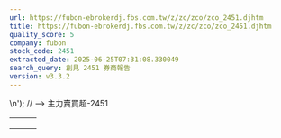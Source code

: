 ```yaml
---
url: https://fubon-ebrokerdj.fbs.com.tw/z/zc/zco/zco_2451.djhtm
title: https://fubon-ebrokerdj.fbs.com.tw/z/zc/zco/zco_2451.djhtm
quality_score: 5
company: fubon
stock_code: 2451
extracted_date: 2025-06-25T07:31:08.330049
search_query: 創見 2451 券商報告
version: v3.3.2
---
```


\n');
// -->
主力賣買超-2451


|  |  |  |
| --- | --- | --- |
|  | | |
|  | |  |  |  |  |  |  |  |  |  |  |  |  |  |  |  |  |  |  |  |  |  |  |  |  |  |  |  |  |  |  |  |  |  |  |  |  |  |  |  |  |  |  |  |  |  |  |  |  |  |  |  |  |  |  |  |  |  |  |  |  |  |  |  |  |  |  |  |  |  |  |  |  |  |  |  |  |  |  |  |  |  |  |  |  |  |  |  |  |  |  |  |  |  |  |  |  |  |  |  |  |  |  |  |  |  |  |  |  |  |  |  |  |  |  |  |  |  |  |  |  |  |  |  |  |  |  |  |  |  |  |  |  |  |  |  |  |  |  |  |  |  |  |  |  |  |  |  |  |  |  |  |  |  |  |  |  |  |  |  |  |  |  |  |  |  |  |  |  |  |  |  |  |  |  |  |  |  |  |  |  |  |  |  |  |  |  |  |  |  |  |  |  |  |  |  |  |  |  |  |  |  |  |  |  |  |  |  |  |  |  |  |  |  |  |  |  |  |  |  |  |  |  |  |  |  |  |  |  |  |  |  |  |  |  |  |  |  |  |  |  |  |  |  | | --- | --- | --- | --- | --- | --- | --- | --- | --- | --- | --- | --- | --- | --- | --- | --- | --- | --- | --- | --- | --- | --- | --- | --- | --- | --- | --- | --- | --- | --- | --- | --- | --- | --- | --- | --- | --- | --- | --- | --- | --- | --- | --- | --- | --- | --- | --- | --- | --- | --- | --- | --- | --- | --- | --- | --- | --- | --- | --- | --- | --- | --- | --- | --- | --- | --- | --- | --- | --- | --- | --- | --- | --- | --- | --- | --- | --- | --- | --- | --- | --- | --- | --- | --- | --- | --- | --- | --- | --- | --- | --- | --- | --- | --- | --- | --- | --- | --- | --- | --- | --- | --- | --- | --- | --- | --- | --- | --- | --- | --- | --- | --- | --- | --- | --- | --- | --- | --- | --- | --- | --- | --- | --- | --- | --- | --- | --- | --- | --- | --- | --- | --- | --- | --- | --- | --- | --- | --- | --- | --- | --- | --- | --- | --- | --- | --- | --- | --- | --- | --- | --- | --- | --- | --- | --- | --- | --- | --- | --- | --- | --- | --- | --- | --- | --- | --- | --- | --- | --- | --- | --- | --- | --- | --- | --- | --- | --- | --- | --- | --- | --- | --- | --- | --- | --- | --- | --- | --- | --- | --- | --- | --- | --- | --- | --- | --- | --- | --- | --- | --- | --- | --- | --- | --- | --- | --- | --- | --- | --- | --- | --- | --- | --- | --- | --- | --- | --- | --- | --- | --- | --- | --- | --- | --- | --- | --- | --- | --- | --- | --- | --- | --- | --- | --- | --- | --- | --- | --- | --- | --- | --- | --- | --- | | |  |  |  |  |  |  |  |  |  |  | | --- | --- | --- | --- | --- | --- | --- | --- | --- | --- | | 創見(2451)主力進出比較圖 | | | | | | | | | | | |  | | --- | | 總表 單一 | |  | | | | | | | | | | | | 創見(2451) 券商分點-進出明細 單位：張　最後更新日：2025/06/24 | | | | | | | | | | | 請選擇 近一日 近五日 近十日 近20日 近40日 近60日 近120日 近240日 　自設區間： 從　  年  月  日 ∼  年  月  日 | | | | | | | | | | | 買超 | | | | | 賣超 | | | | | | 買超券商 | 買進 | 賣出 | 買超 | 佔成交比重 | 賣超券商 | 買進 | 賣出 | 賣超 | 佔成交比重 | | [群益金鼎](/z/zc/zco/zco0/zco0.djhtm?a=2451&b=9100&BHID=9100) | 417 | 17 | 400 | 15.97% | [摩根大通](/z/zc/zco/zco0/zco0.djhtm?a=2451&b=8440&BHID=8440) | 51 | 606 | 555 | 22.16% | | [凱基-台北](/z/zc/zco/zco0/zco0.djhtm?a=2451&b=9268&BHID=9200) | 360 | 173 | 187 | 7.47% | [台灣摩根士丹利](/z/zc/zco/zco0/zco0.djhtm?a=2451&b=1470&BHID=1470) | 9 | 155 | 146 | 5.83% | | [美商高盛](/z/zc/zco/zco0/zco0.djhtm?a=2451&b=1480&BHID=1480) | 245 | 141 | 104 | 4.15% | [國票-敦北法人](/z/zc/zco/zco0/zco0.djhtm?a=2451&b=0037003700390063&BHID=7790) | 0 | 140 | 140 | 5.59% | | [兆豐證券](/z/zc/zco/zco0/zco0.djhtm?a=2451&b=7000&BHID=7000) | 100 | 0 | 100 | 3.99% | [港商野村](/z/zc/zco/zco0/zco0.djhtm?a=2451&b=1560&BHID=1560) | 0 | 87 | 87 | 3.47% | | [新加坡商瑞銀](/z/zc/zco/zco0/zco0.djhtm?a=2451&b=1650&BHID=1650) | 119 | 33 | 86 | 3.43% | [華南永昌-台南](/z/zc/zco/zco0/zco0.djhtm?a=2451&b=9306&BHID=9300) | 2 | 74 | 72 | 2.88% | | [統一](/z/zc/zco/zco0/zco0.djhtm?a=2451&b=5850&BHID=5850) | 138 | 86 | 52 | 2.08% | [元富](/z/zc/zco/zco0/zco0.djhtm?a=2451&b=5920&BHID=5920) | 41 | 70 | 29 | 1.16% | | [統一-敦南](/z/zc/zco/zco0/zco0.djhtm?a=2451&b=5852&BHID=5850) | 30 | 0 | 30 | 1.2% | [華南永昌](/z/zc/zco/zco0/zco0.djhtm?a=2451&b=9300&BHID=9300) | 1 | 24 | 23 | 0.92% | | [花旗環球](/z/zc/zco/zco0/zco0.djhtm?a=2451&b=1590&BHID=1590) | 25 | 0 | 25 | 1% | [新光](/z/zc/zco/zco0/zco0.djhtm?a=2451&b=8560&BHID=8560) | 8 | 26 | 18 | 0.72% | | [美林](/z/zc/zco/zco0/zco0.djhtm?a=2451&b=1440&BHID=1440) | 70 | 47 | 23 | 0.92% | [群益金鼎-高雄](/z/zc/zco/zco0/zco0.djhtm?a=2451&b=9183&BHID=9100) | 0 | 13 | 13 | 0.52% | | [富邦證券](/z/zc/zco/zco0/zco0.djhtm?a=2451&b=9600&BHID=9600) | 35 | 16 | 19 | 0.76% | [永豐金證券](/z/zc/zco/zco0/zco0.djhtm?a=2451&b=0039004100300030&BHID=9A00) | 23 | 35 | 12 | 0.48% | | [元富-吉利](/z/zc/zco/zco0/zco0.djhtm?a=2451&b=0035003900320057&BHID=5920) | 19 | 0 | 19 | 0.76% | [新光-台中](/z/zc/zco/zco0/zco0.djhtm?a=2451&b=8561&BHID=8560) | 2 | 14 | 12 | 0.48% | | [元富-城東](/z/zc/zco/zco0/zco0.djhtm?a=2451&b=0035003900320072&BHID=5920) | 10 | 0 | 10 | 0.4% | [台新-建北](/z/zc/zco/zco0/zco0.djhtm?a=2451&b=8151&BHID=8150) | 0 | 10 | 10 | 0.4% | | [國泰證券](/z/zc/zco/zco0/zco0.djhtm?a=2451&b=8880&BHID=8880) | 40 | 30 | 10 | 0.4% | [玉山證券](/z/zc/zco/zco0/zco0.djhtm?a=2451&b=8840&BHID=8840) | 2 | 11 | 9 | 0.36% | | [元大-桃興](/z/zc/zco/zco0/zco0.djhtm?a=2451&b=9894&BHID=9800) | 10 | 0 | 10 | 0.4% | [元大證券](/z/zc/zco/zco0/zco0.djhtm?a=2451&b=9800&BHID=9800) | 54 | 63 | 9 | 0.36% | | [永豐金-古亭](/z/zc/zco/zco0/zco0.djhtm?a=2451&b=0039004100390064&BHID=9A00) | 19 | 9 | 10 | 0.4% | [元大-館前](/z/zc/zco/zco0/zco0.djhtm?a=2451&b=003900380034004b&BHID=9800) | 0 | 8 | 8 | 0.32% | | 合計買超張數 | 1,086 | | | | 合計賣超張數 | 1,142 | | | | | 平均買超成本 | 101.46 | | | | 平均賣超成本 | 101.12 | | | | | 【註1】合計買超或賣超，為上述家數合計。  【註2】平均買超或賣超成本，為上述家數合計買賣超金額/上述家數合計買賣超張數。 | | | | | | | | | | | |  |
|  | | |